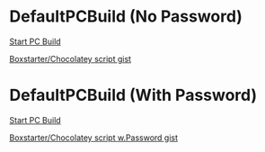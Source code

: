 # DefaultPCBuild (No Password)

<a href="http://boxstarter.org/package/url?https://gist.githubusercontent.com/diwellm/3fe1b7b45617b2fea88a69eba8918794/raw/"> Start PC Build</a>

<a href="https://gist.githubusercontent.com/diwellm/3fe1b7b45617b2fea88a69eba8918794/raw/">Boxstarter/Chocolatey script gist</a>

# DefaultPCBuild (With Password)

<a href="http://boxstarter.org/package/url?https://gist.githubusercontent.com/diwellm/cf496132eb516cd67149c0a1c19d2507/raw/"> Start PC Build</a>

<a href="https://gist.githubusercontent.com/diwellm/cf496132eb516cd67149c0a1c19d2507/raw/">Boxstarter/Chocolatey script w.Password gist</a>
